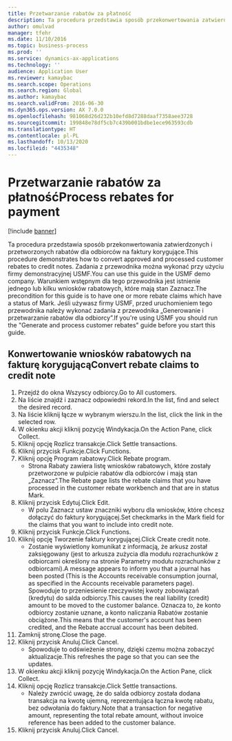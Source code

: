 ```yaml
---
title: Przetwarzanie rabatów za płatność
description: Ta procedura przedstawia sposób przekonwertowania zatwierdzonych i przetworzonych rabatów dla odbiorców na faktury korygujące.
author: omulvad
manager: tfehr
ms.date: 11/10/2016
ms.topic: business-process
ms.prod: ''
ms.service: dynamics-ax-applications
ms.technology: ''
audience: Application User
ms.reviewer: kamaybac
ms.search.scope: Operations
ms.search.region: Global
ms.author: kamaybac
ms.search.validFrom: 2016-06-30
ms.dyn365.ops.version: AX 7.0.0
ms.openlocfilehash: 981068d26d232b10efd8d7288daaf7358aee3728
ms.sourcegitcommit: 199848e78df5cb7c439b001bdbe1ece963593cdb
ms.translationtype: HT
ms.contentlocale: pl-PL
ms.lasthandoff: 10/13/2020
ms.locfileid: "4435348"
---
```

# <a name="process-rebates-for-payment"></a><span data-ttu-id="3d3dd-103">Przetwarzanie rabatów za płatność</span><span class="sxs-lookup"><span data-stu-id="3d3dd-103">Process rebates for payment</span></span>

[!include [banner](../../includes/banner.md)]

<span data-ttu-id="3d3dd-104">Ta procedura przedstawia sposób przekonwertowania zatwierdzonych i przetworzonych rabatów dla odbiorców na faktury korygujące.</span><span class="sxs-lookup"><span data-stu-id="3d3dd-104">This procedure demonstrates how to convert approved and processed customer rebates to credit notes.</span></span> <span data-ttu-id="3d3dd-105">Zadania z przewodnika można wykonać przy użyciu firmy demonstracyjnej USMF.</span><span class="sxs-lookup"><span data-stu-id="3d3dd-105">You can use this guide in the USMF demo company.</span></span> <span data-ttu-id="3d3dd-106">Warunkiem wstępnym dla tego przewodnika jest istnienie jednego lub kilku wniosków rabatowych, które mają stan Zaznacz.</span><span class="sxs-lookup"><span data-stu-id="3d3dd-106">The precondition for this guide is to have one or more rebate claims which have a status of Mark.</span></span> <span data-ttu-id="3d3dd-107">Jeśli używasz firmy USMF, przed uruchomieniem tego przewodnika należy wykonać zadania z przewodnika „Generowanie i przetwarzanie rabatów dla odbiorcy”.</span><span class="sxs-lookup"><span data-stu-id="3d3dd-107">If you're using USMF you should run the "Generate and process customer rebates" guide before you start this guide.</span></span>


## <a name="convert-rebate-claims-to-credit-note"></a><span data-ttu-id="3d3dd-108">Konwertowanie wniosków rabatowych na fakturę korygującą</span><span class="sxs-lookup"><span data-stu-id="3d3dd-108">Convert rebate claims to credit note</span></span>
1. <span data-ttu-id="3d3dd-109">Przejdź do okna Wszyscy odbiorcy.</span><span class="sxs-lookup"><span data-stu-id="3d3dd-109">Go to All customers.</span></span>
2. <span data-ttu-id="3d3dd-110">Na liście znajdź i zaznacz odpowiedni rekord.</span><span class="sxs-lookup"><span data-stu-id="3d3dd-110">In the list, find and select the desired record.</span></span>
3. <span data-ttu-id="3d3dd-111">Na liście kliknij łącze w wybranym wierszu.</span><span class="sxs-lookup"><span data-stu-id="3d3dd-111">In the list, click the link in the selected row.</span></span>
4. <span data-ttu-id="3d3dd-112">W okienku akcji kliknij pozycję Windykacja.</span><span class="sxs-lookup"><span data-stu-id="3d3dd-112">On the Action Pane, click Collect.</span></span>
5. <span data-ttu-id="3d3dd-113">Kliknij opcję Rozlicz transakcje.</span><span class="sxs-lookup"><span data-stu-id="3d3dd-113">Click Settle transactions.</span></span>
6. <span data-ttu-id="3d3dd-114">Kliknij przycisk Funkcje.</span><span class="sxs-lookup"><span data-stu-id="3d3dd-114">Click Functions.</span></span>
7. <span data-ttu-id="3d3dd-115">Kliknij opcję Program rabatowy.</span><span class="sxs-lookup"><span data-stu-id="3d3dd-115">Click Rebate program.</span></span>
    * <span data-ttu-id="3d3dd-116">Strona Rabaty zawiera listę wniosków rabatowych, które zostały przetworzone w pulpicie rabatów dla odbiorców i mają stan „Zaznacz”.</span><span class="sxs-lookup"><span data-stu-id="3d3dd-116">The Rebate page lists the rebate claims that you have processed in the customer rebate workbench and that are in status Mark.</span></span>    
8. <span data-ttu-id="3d3dd-117">Kliknij przycisk Edytuj.</span><span class="sxs-lookup"><span data-stu-id="3d3dd-117">Click Edit.</span></span>
    * <span data-ttu-id="3d3dd-118">W polu Zaznacz ustaw znaczniki wyboru dla wniosków, które chcesz dołączyć do faktury korygującej.</span><span class="sxs-lookup"><span data-stu-id="3d3dd-118">Set checkmarks in the Mark field for the claims that you want to include into credit note.</span></span>   
9. <span data-ttu-id="3d3dd-119">Kliknij przycisk Funkcje.</span><span class="sxs-lookup"><span data-stu-id="3d3dd-119">Click Functions.</span></span>
10. <span data-ttu-id="3d3dd-120">Kliknij opcję Tworzenie faktury korygującej.</span><span class="sxs-lookup"><span data-stu-id="3d3dd-120">Click Create credit note.</span></span>
    * <span data-ttu-id="3d3dd-121">Zostanie wyświetlony komunikat z informacją, że arkusz został zaksięgowany (jest to arkusza zużycia dla modułu rozrachunków z odbiorcami określony na stronie Parametry modułu rozrachunków z odbiorcami).</span><span class="sxs-lookup"><span data-stu-id="3d3dd-121">A message appears to inform you that a journal has been posted (This is the Accounts receivable consumption journal, as specified in the Accounts receivable parameters page).</span></span> <span data-ttu-id="3d3dd-122">Spowoduje to przeniesienie rzeczywistej kwoty zobowiązań (kredytu) do salda odbiorcy.</span><span class="sxs-lookup"><span data-stu-id="3d3dd-122">This causes the real liability (credit) amount to be moved to the customer balance.</span></span> <span data-ttu-id="3d3dd-123">Oznacza to, że konto odbiorcy zostanie uznane, a konto naliczania Rabatów zostanie obciążone.</span><span class="sxs-lookup"><span data-stu-id="3d3dd-123">This means that the customer's account has been credited, and the Rebate accrual account has been debited.</span></span>  
11. <span data-ttu-id="3d3dd-124">Zamknij stronę.</span><span class="sxs-lookup"><span data-stu-id="3d3dd-124">Close the page.</span></span>
12. <span data-ttu-id="3d3dd-125">Kliknij przycisk Anuluj.</span><span class="sxs-lookup"><span data-stu-id="3d3dd-125">Click Cancel.</span></span>
    * <span data-ttu-id="3d3dd-126">Spowoduje to odświeżenie strony, dzięki czemu można zobaczyć aktualizacje.</span><span class="sxs-lookup"><span data-stu-id="3d3dd-126">This refreshes the page so that you can see the updates.</span></span>  
13. <span data-ttu-id="3d3dd-127">W okienku akcji kliknij pozycję Windykacja.</span><span class="sxs-lookup"><span data-stu-id="3d3dd-127">On the Action Pane, click Collect.</span></span>
14. <span data-ttu-id="3d3dd-128">Kliknij opcję Rozlicz transakcje.</span><span class="sxs-lookup"><span data-stu-id="3d3dd-128">Click Settle transactions.</span></span>
    * <span data-ttu-id="3d3dd-129">Należy zwrócić uwagę, że do salda odbiorcy została dodana transakcja na kwotę ujemną, reprezentująca łączna kwotę rabatu, bez odwołania do faktury.</span><span class="sxs-lookup"><span data-stu-id="3d3dd-129">Note that a transaction for negative amount, representing the total rebate amount, without invoice reference has been added to the customer balance.</span></span>   
15. <span data-ttu-id="3d3dd-130">Kliknij przycisk Anuluj.</span><span class="sxs-lookup"><span data-stu-id="3d3dd-130">Click Cancel.</span></span>

